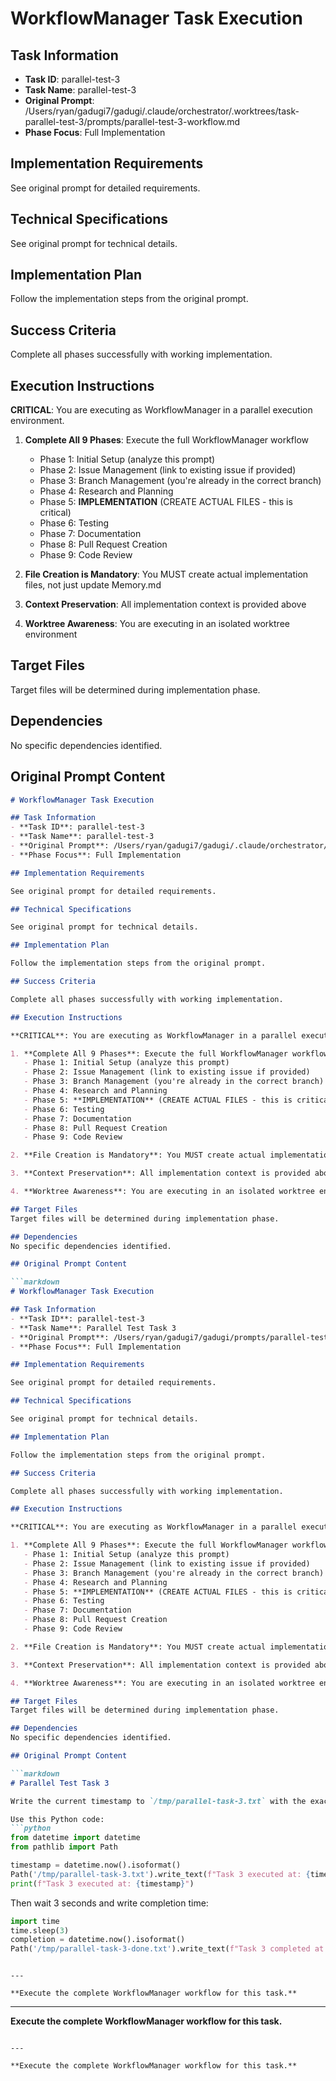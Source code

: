 # WorkflowManager Task Execution

## Task Information
- **Task ID**: parallel-test-3
- **Task Name**: parallel-test-3
- **Original Prompt**: /Users/ryan/gadugi7/gadugi/.claude/orchestrator/.worktrees/task-parallel-test-3/prompts/parallel-test-3-workflow.md
- **Phase Focus**: Full Implementation

## Implementation Requirements

See original prompt for detailed requirements.

## Technical Specifications

See original prompt for technical details.

## Implementation Plan

Follow the implementation steps from the original prompt.

## Success Criteria

Complete all phases successfully with working implementation.

## Execution Instructions

**CRITICAL**: You are executing as WorkflowManager in a parallel execution environment.

1. **Complete All 9 Phases**: Execute the full WorkflowManager workflow
   - Phase 1: Initial Setup (analyze this prompt)
   - Phase 2: Issue Management (link to existing issue if provided)
   - Phase 3: Branch Management (you're already in the correct branch)
   - Phase 4: Research and Planning
   - Phase 5: **IMPLEMENTATION** (CREATE ACTUAL FILES - this is critical)
   - Phase 6: Testing
   - Phase 7: Documentation
   - Phase 8: Pull Request Creation
   - Phase 9: Code Review

2. **File Creation is Mandatory**: You MUST create actual implementation files, not just update Memory.md

3. **Context Preservation**: All implementation context is provided above

4. **Worktree Awareness**: You are executing in an isolated worktree environment

## Target Files
Target files will be determined during implementation phase.

## Dependencies
No specific dependencies identified.

## Original Prompt Content

```markdown
# WorkflowManager Task Execution

## Task Information
- **Task ID**: parallel-test-3
- **Task Name**: parallel-test-3
- **Original Prompt**: /Users/ryan/gadugi7/gadugi/.claude/orchestrator/.worktrees/task-parallel-test-3/prompts/parallel-test-3-workflow.md
- **Phase Focus**: Full Implementation

## Implementation Requirements

See original prompt for detailed requirements.

## Technical Specifications

See original prompt for technical details.

## Implementation Plan

Follow the implementation steps from the original prompt.

## Success Criteria

Complete all phases successfully with working implementation.

## Execution Instructions

**CRITICAL**: You are executing as WorkflowManager in a parallel execution environment.

1. **Complete All 9 Phases**: Execute the full WorkflowManager workflow
   - Phase 1: Initial Setup (analyze this prompt)
   - Phase 2: Issue Management (link to existing issue if provided)
   - Phase 3: Branch Management (you're already in the correct branch)
   - Phase 4: Research and Planning
   - Phase 5: **IMPLEMENTATION** (CREATE ACTUAL FILES - this is critical)
   - Phase 6: Testing
   - Phase 7: Documentation
   - Phase 8: Pull Request Creation
   - Phase 9: Code Review

2. **File Creation is Mandatory**: You MUST create actual implementation files, not just update Memory.md

3. **Context Preservation**: All implementation context is provided above

4. **Worktree Awareness**: You are executing in an isolated worktree environment

## Target Files
Target files will be determined during implementation phase.

## Dependencies
No specific dependencies identified.

## Original Prompt Content

```markdown
# WorkflowManager Task Execution

## Task Information
- **Task ID**: parallel-test-3
- **Task Name**: Parallel Test Task 3
- **Original Prompt**: /Users/ryan/gadugi7/gadugi/prompts/parallel-test-3.md
- **Phase Focus**: Full Implementation

## Implementation Requirements

See original prompt for detailed requirements.

## Technical Specifications

See original prompt for technical details.

## Implementation Plan

Follow the implementation steps from the original prompt.

## Success Criteria

Complete all phases successfully with working implementation.

## Execution Instructions

**CRITICAL**: You are executing as WorkflowManager in a parallel execution environment.

1. **Complete All 9 Phases**: Execute the full WorkflowManager workflow
   - Phase 1: Initial Setup (analyze this prompt)
   - Phase 2: Issue Management (link to existing issue if provided)
   - Phase 3: Branch Management (you're already in the correct branch)
   - Phase 4: Research and Planning
   - Phase 5: **IMPLEMENTATION** (CREATE ACTUAL FILES - this is critical)
   - Phase 6: Testing
   - Phase 7: Documentation
   - Phase 8: Pull Request Creation
   - Phase 9: Code Review

2. **File Creation is Mandatory**: You MUST create actual implementation files, not just update Memory.md

3. **Context Preservation**: All implementation context is provided above

4. **Worktree Awareness**: You are executing in an isolated worktree environment

## Target Files
Target files will be determined during implementation phase.

## Dependencies
No specific dependencies identified.

## Original Prompt Content

```markdown
# Parallel Test Task 3

Write the current timestamp to `/tmp/parallel-task-3.txt` with the exact time this task starts executing.

Use this Python code:
```python
from datetime import datetime
from pathlib import Path

timestamp = datetime.now().isoformat()
Path('/tmp/parallel-task-3.txt').write_text(f"Task 3 executed at: {timestamp}\n")
print(f"Task 3 executed at: {timestamp}")
```

Then wait 3 seconds and write completion time:
```python
import time
time.sleep(3)
completion = datetime.now().isoformat()
Path('/tmp/parallel-task-3-done.txt').write_text(f"Task 3 completed at: {completion}\n")
```
```

---

**Execute the complete WorkflowManager workflow for this task.**

```

---

**Execute the complete WorkflowManager workflow for this task.**

```

---

**Execute the complete WorkflowManager workflow for this task.**
